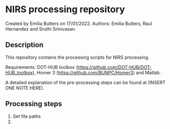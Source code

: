 # NIRS processing repository

Created by Emilia Butters on 17/01/2022.
Authors: Emilia Butters, Raul Hernandez and Sruthi Srinivasan. 

## Description

This repository contains the processing scripts for NIRS processing. 

Requirements: DOT-HUB toolbox (https://github.com/DOT-HUB/DOT-HUB_toolbox), Homer 3 (https://github.com/BUNPC/Homer3) and Matlab.

A detailed explanation of the pre-processing steps can be found at (INSERT ONE NOTE HERE). 

## Processing steps

1. Set file paths 
2. 
